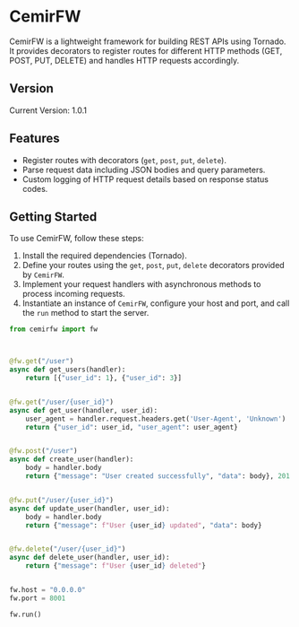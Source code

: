 # CemirFW

CemirFW is a lightweight framework for building REST APIs using Tornado. It provides decorators to register routes for different HTTP methods (GET, POST, PUT, DELETE) and handles HTTP requests accordingly.

## Version
Current Version: 1.0.1

## Features
- Register routes with decorators (`get`, `post`, `put`, `delete`).
- Parse request data including JSON bodies and query parameters.
- Custom logging of HTTP request details based on response status codes.

## Getting Started
To use CemirFW, follow these steps:

1. Install the required dependencies (Tornado).
2. Define your routes using the `get`, `post`, `put`, `delete` decorators provided by `CemirFW`.
3. Implement your request handlers with asynchronous methods to process incoming requests.
4. Instantiate an instance of `CemirFW`, configure your host and port, and call the `run` method to start the server.

```python
from cemirfw import fw



@fw.get("/user")
async def get_users(handler):
    return [{"user_id": 1}, {"user_id": 3}]


@fw.get("/user/{user_id}")
async def get_user(handler, user_id):
    user_agent = handler.request.headers.get('User-Agent', 'Unknown')
    return {"user_id": user_id, "user_agent": user_agent}


@fw.post("/user")
async def create_user(handler):
    body = handler.body
    return {"message": "User created successfully", "data": body}, 201


@fw.put("/user/{user_id}")
async def update_user(handler, user_id):
    body = handler.body
    return {"message": f"User {user_id} updated", "data": body}


@fw.delete("/user/{user_id}")
async def delete_user(handler, user_id):
    return {"message": f"User {user_id} deleted"}


fw.host = "0.0.0.0"
fw.port = 8001

fw.run()

```